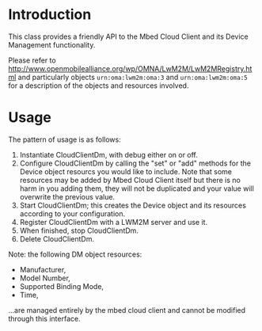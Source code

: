 Introduction
============
This class provides a friendly API to the Mbed Cloud Client and its Device Management functionality.

Please  refer to http://www.openmobilealliance.org/wp/OMNA/LwM2M/LwM2MRegistry.html and particularly objects `urn:oma:lwm2m:oma:3` and `urn:oma:lwm2m:oma:5` for a description of the objects and resources involved.

Usage
=====
The pattern of usage is as follows:

1.  Instantiate CloudClientDm, with debug either on or off.
2.  Configure CloudClientDm by calling the "set" or "add" methods
    for the Device object resourcs you would like to include.  Note
    that some resources may be added by Mbed Cloud Client itself but
    there is no harm in you adding them, they will not be
    duplicated and your value will overwrite the previous value.
3.  Start CloudClientDm; this creates the Device object and its
    resources according to your configuration.
4.  Register CloudClientDm with a LWM2M server and use it.
5.  When finished, stop CloudClientDm.
6.  Delete CloudClientDm.

Note: the following DM object resources:

* Manufacturer,
* Model Number,
* Supported Binding Mode,
* Time,

...are managed entirely by the mbed cloud client and cannot be modified through this interface.